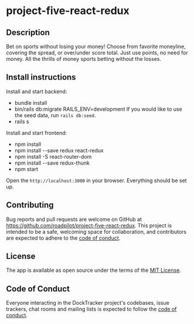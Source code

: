 # project-five-react-redux
 
## Description

Bet on sports without losing your money!  Choose from favorite moneyline, covering the spread, or over/under score total.  Just use points, no need for money.  All the thrills of money sports betting without the losses.

## Install instructions

Install and start backend:
- bundle install
- bin/rails db:migrate RAILS_ENV=development
If you would like to use the seed data, run `rails db:seed`.  
- rails s

Install and start frontend:
- npm install
- npm install --save redux react-redux
- npm install -S react-router-dom
- npm install --save redux-thunk
- npm start

Open the `http://localhost:3000` in your browser.  Everything should be set up.

## Contributing

Bug reports and pull requests are welcome on GitHub at https://github.com/roadpilot/project-five-react-redux. This project is intended to be a safe, welcoming space for collaboration, and contributors are expected to adhere to the [code of conduct](https://github.com/roadpilot/project-five-react-redux/blob/main/CODE_OF_CONDUCT.md).

## License

The app is available as open source under the terms of the [MIT License](https://opensource.org/licenses/MIT).

## Code of Conduct

Everyone interacting in the DockTracker project's codebases, issue trackers, chat rooms and mailing lists is expected to follow the [code of conduct](https://github.com/roadpilot/project-five-react-redux/blob/main/CODE_OF_CONDUCT.md).